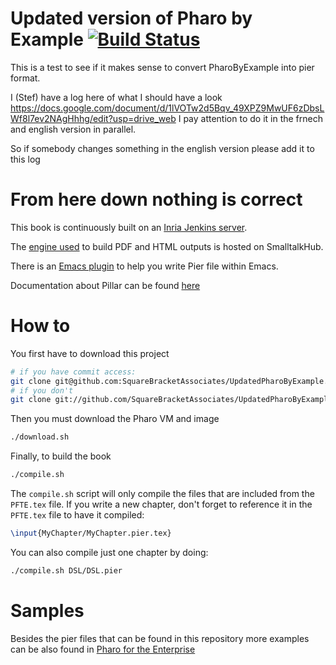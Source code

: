 Updated version of Pharo by Example [![Build Status](https://ci.inria.fr/pharo-contribution/buildStatus/icon?job=UpdatedPharoByExample)](https://ci.inria.fr/pharo-contribution/job/UpdatedPharoByExample/)
==========================================
This is a test to see if it makes sense to convert PharoByExample into pier format.

I (Stef) have a log here of what I should have a look
	https://docs.google.com/document/d/1lVOTw2d5Bqv_49XPZ9MwUF6zDbsLWf8l7ev2NAgHhhg/edit?usp=drive_web
I pay attention to do it in the frnech and english version in parallel.

So if somebody changes something in the english version please add it to this log

From here down nothing is correct
==========================================


This book is continuously built on an [Inria Jenkins server](https://ci.inria.fr/pharo-contribution/job/UpdatedPharoByExample/).

The [engine used](http://www.smalltalkhub.com/#!/~DamienCassou/Pier-Gutemberg) to build PDF and HTML outputs is hosted on
SmalltalkHub.

There is an [Emacs plugin](https://github.com/DamienCassou/pier-cl) to help you write Pier file within Emacs.

Documentation about Pillar can be found [here](https://github.com/DamienCassou/pillar-documentation)

How to
======

You first have to download this project

```bash
# if you have commit access:
git clone git@github.com:SquareBracketAssociates/UpdatedPharoByExample.git
# if you don't
git clone git://github.com/SquareBracketAssociates/UpdatedPharoByExample.git
```

Then you must download the Pharo VM and image

```bash
./download.sh
```

Finally, to build the book

```bash
./compile.sh
```

The `compile.sh` script will only compile the files that are included
from the `PFTE.tex` file. If you write a new chapter, don't forget to
reference it in the `PFTE.tex` file to have it compiled:

```latex
\input{MyChapter/MyChapter.pier.tex}
```

You can also compile just one chapter by doing:

```bash
./compile.sh DSL/DSL.pier
```

Samples
=======

Besides the pier files that can be found in this repository more examples can be also found in [ Pharo for the Enterprise](https://github.com/SquareBracketAssociates/PharoForTheEnterprise-english)
